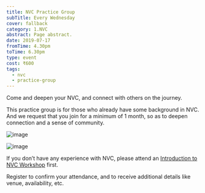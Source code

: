 ```yaml
---
title: NVC Practice Group
subTitle: Every Wednesday
cover: fallback
category: 1.NVC
abstract: Page abstract.
date: 2019-07-17
fromTime: 4.30pm
toTime: 6.30pm
type: event
cost: ₹600
tags:
  - nvc
  - practice-group
---
```


Come and deepen your NVC, and connect with others on the journey.

This practice group is for those who already have some background in NVC. And we request that you join for a minimum of 1 month, so as to deepen connection and a sense of community.

![image](/content-assets/nvc-practice-group/nvc-practice-group-3_720X450.jpg)

![image](/content-assets/nvc-practice-group/nvc-practice-group-4_1105X500.jpg)

If you don’t have any experience with NVC, please attend an [Introduction to NVC Workshop](/nonviolent-communication/events?filter=workshop) first.

Register to confirm your attendance, and to receive additional details like venue, availability, etc.
